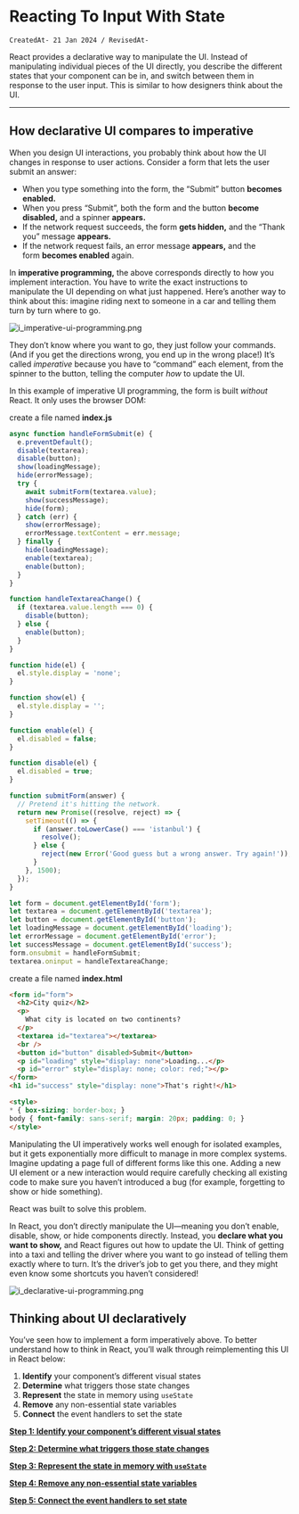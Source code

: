 # Reacting To Input With State

`CreatedAt- 21 Jan 2024 / RevisedAt-`

React provides a declarative way to manipulate the UI. Instead of manipulating individual pieces of the UI directly, you describe the different states that your component can be in, and switch between them in response to the user input. This is similar to how designers think about the UI.

---

## How declarative UI compares to imperative

When you design UI interactions, you probably think about how the UI changes in response to user actions. Consider a form that lets the user submit an answer:

- When you type something into the form, the “Submit” button **becomes enabled.**
- When you press “Submit”, both the form and the button **become disabled,** and a spinner **appears.**
- If the network request succeeds, the form **gets hidden,** and the “Thank you” message **appears.**
- If the network request fails, an error message **appears,** and the form **becomes enabled** again.

In **imperative programming,** the above corresponds directly to how you implement interaction. You have to write the exact instructions to manipulate the UI depending on what just happened. Here’s another way to think about this: imagine riding next to someone in a car and telling them turn by turn where to go.

![i_imperative-ui-programming.png](Reacting%20To%20Input%20With%20State%201b2aeacbb29981489ba2cce578a2e2a6/i_imperative-ui-programming.png)

They don’t know where you want to go, they just follow your commands. (And if you get the directions wrong, you end up in the wrong place!) It’s called *imperative* because you have to “command” each element, from the spinner to the button, telling the computer *how* to update the UI.

In this example of imperative UI programming, the form is built *without* React. It only uses the browser DOM:

create a file named **index.js**

```jsx
async function handleFormSubmit(e) {
  e.preventDefault();
  disable(textarea);
  disable(button);
  show(loadingMessage);
  hide(errorMessage);
  try {
    await submitForm(textarea.value);
    show(successMessage);
    hide(form);
  } catch (err) {
    show(errorMessage);
    errorMessage.textContent = err.message;
  } finally {
    hide(loadingMessage);
    enable(textarea);
    enable(button);
  }
}

function handleTextareaChange() {
  if (textarea.value.length === 0) {
    disable(button);
  } else {
    enable(button);
  }
}

function hide(el) {
  el.style.display = 'none';
}

function show(el) {
  el.style.display = '';
}

function enable(el) {
  el.disabled = false;
}

function disable(el) {
  el.disabled = true;
}

function submitForm(answer) {
  // Pretend it's hitting the network.
  return new Promise((resolve, reject) => {
    setTimeout(() => {
      if (answer.toLowerCase() === 'istanbul') {
        resolve();
      } else {
        reject(new Error('Good guess but a wrong answer. Try again!'));
      }
    }, 1500);
  });
}

let form = document.getElementById('form');
let textarea = document.getElementById('textarea');
let button = document.getElementById('button');
let loadingMessage = document.getElementById('loading');
let errorMessage = document.getElementById('error');
let successMessage = document.getElementById('success');
form.onsubmit = handleFormSubmit;
textarea.oninput = handleTextareaChange;
```

create a file named **index.html**

```html
<form id="form">
  <h2>City quiz</h2>
  <p>
    What city is located on two continents?
  </p>
  <textarea id="textarea"></textarea>
  <br />
  <button id="button" disabled>Submit</button>
  <p id="loading" style="display: none">Loading...</p>
  <p id="error" style="display: none; color: red;"></p>
</form>
<h1 id="success" style="display: none">That's right!</h1>

<style>
* { box-sizing: border-box; }
body { font-family: sans-serif; margin: 20px; padding: 0; }
</style>
```

Manipulating the UI imperatively works well enough for isolated examples, but it gets exponentially more difficult to manage in more complex systems. Imagine updating a page full of different forms like this one. Adding a new UI element or a new interaction would require carefully checking all existing code to make sure you haven’t introduced a bug (for example, forgetting to show or hide something).

React was built to solve this problem.

In React, you don’t directly manipulate the UI—meaning you don’t enable, disable, show, or hide components directly. Instead, you **declare what you want to show,** and React figures out how to update the UI. Think of getting into a taxi and telling the driver where you want to go instead of telling them exactly where to turn. It’s the driver’s job to get you there, and they might even know some shortcuts you haven’t considered!

![i_declarative-ui-programming.png](Reacting%20To%20Input%20With%20State%201b2aeacbb29981489ba2cce578a2e2a6/i_declarative-ui-programming.png)

## Thinking about UI declaratively

You’ve seen how to implement a form imperatively above. To better understand how to think in React, you’ll walk through reimplementing this UI in React below:

1. **Identify** your component’s different visual states
2. **Determine** what triggers those state changes
3. **Represent** the state in memory using `useState`
4. **Remove** any non-essential state variables
5. **Connect** the event handlers to set the state

[**Step 1: Identify your component’s different visual states**](Reacting%20To%20Input%20With%20State%201b2aeacbb29981489ba2cce578a2e2a6/Step%201%20Identify%20your%20component%E2%80%99s%20different%20visual%20%201b2aeacbb299810793b6f2397d68b53e.md)

[**Step 2: Determine what triggers those state changes**](Reacting%20To%20Input%20With%20State%201b2aeacbb29981489ba2cce578a2e2a6/Step%202%20Determine%20what%20triggers%20those%20state%20changes%201b2aeacbb299814aba6be9935cf0d47a.md)

[**Step 3: Represent the state in memory with `useState`**](Reacting%20To%20Input%20With%20State%201b2aeacbb29981489ba2cce578a2e2a6/Step%203%20Represent%20the%20state%20in%20memory%20with%20useState%201b2aeacbb29981c3a632c4d25d0d5e9c.md)

[**Step 4: Remove any non-essential state variables**](Reacting%20To%20Input%20With%20State%201b2aeacbb29981489ba2cce578a2e2a6/Step%204%20Remove%20any%20non-essential%20state%20variables%201b2aeacbb299813ba16ff24bba7c7f42.md)

[**Step 5: Connect the event handlers to set state**](Reacting%20To%20Input%20With%20State%201b2aeacbb29981489ba2cce578a2e2a6/Step%205%20Connect%20the%20event%20handlers%20to%20set%20state%201b2aeacbb29981c68f56ce31b2a2a381.md)